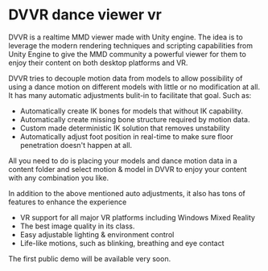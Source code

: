 # DVVR dance viewer vr

DVVR is a realtime MMD viewer made with Unity engine. The idea is to leverage the modern rendering techniques and scripting capabilities from Unity Engine to give the MMD community a powerful viewer for them to enjoy their content on both desktop platforms and VR. 

DVVR tries to decouple motion data from models to allow possibility of using a dance motion on different models with little or no modification at all. It has many automatic adjustments bulit-in to facilitate that goal. Such as:
* Automatically create IK bones for models that without IK capability.
* Automatically create missing bone structure required by motion data.
* Custom made deterministic IK solution that removes unstability
* Automatically adjust foot position in real-time to make sure floor penetration doesn't happen at all. 

All you need to do is placing your models and dance motion data in a content folder and select motion & model in DVVR to enjoy your content with any combination you like. 

In addition to the above mentioned auto adjustments, it also has tons of features to enhance the experience
* VR support for all major VR platforms including Windows Mixed Reality
* The best image quality in its class.
* Easy adjustable lighting & environment control
* Life-like motions, such as blinking, breathing and eye contact

The first public demo will be available very soon.
